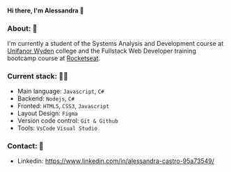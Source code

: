 #### Hi there, I'm Alessandra 👋

### About: :rocket:
I'm currently a student of the Systems Analysis and Development course at [Unifanor Wyden](https://www.wyden.com.br/unidades/unifanor) college and the Fullstack Web Developer training bootcamp course at [Rocketseat](https://app.rocketseat.com.br/).

### Current stack: :technologist:
- Main language: `Javascript`, `C#`
- Backend: `Nodejs`, `C#`
- Fronted: `HTML5`, `CSS3`, `Javascript`
- Layout Design: `Figma`
- Version code control: `Git & Github`
- Tools: `VsCode` `Visual Studio`

### Contact: :iphone:
- Linkedin: https://www.linkedin.com/in/alessandra-castro-95a73549/
  


